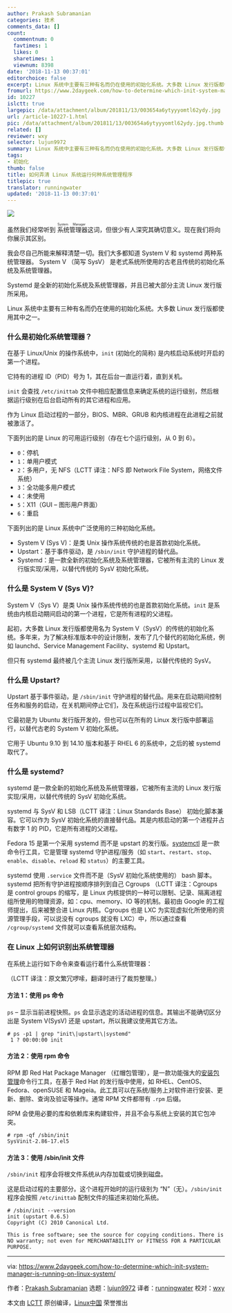 ```yaml
---
author: Prakash Subramanian
categories: 技术
comments_data: []
count:
  commentnum: 0
  favtimes: 1
  likes: 0
  sharetimes: 1
  viewnum: 8398
date: '2018-11-13 00:37:01'
editorchoice: false
excerpt: Linux 系统中主要有三种有名而仍在使用的初始化系统。大多数 Linux 发行版都使用其中之一。
fromurl: https://www.2daygeek.com/how-to-determine-which-init-system-manager-is-running-on-linux-system/
id: 10227
islctt: true
largepic: /data/attachment/album/201811/13/003654a6ytyyyomtl62ydy.jpg
url: /article-10227-1.html
pic: /data/attachment/album/201811/13/003654a6ytyyyomtl62ydy.jpg.thumb.jpg
related: []
reviewer: wxy
selector: lujun9972
summary: Linux 系统中主要有三种有名而仍在使用的初始化系统。大多数 Linux 发行版都使用其中之一。
tags:
- 初始化
thumb: false
title: 如何弄清 Linux 系统运行何种系统管理程序
titlepic: true
translator: runningwater
updated: '2018-11-13 00:37:01'
---
```


![](/data/attachment/album/201811/13/003654a6ytyyyomtl62ydy.jpg)


虽然我们经常听到<ruby> 系统管理器 <rt>  System Manager </rt></ruby>这词，但很少有人深究其确切意义。现在我们将向你展示其区别。


我会尽自己所能来解释清楚一切。我们大多都知道 System V 和 systemd 两种系统管理器。 System V （简写 SysV） 是老式系统所使用的古老且传统的初始化系统及系统管理器。


Systemd 是全新的初始化系统及系统管理器，并且已被大部分主流 Linux 发行版所采用。


Linux 系统中主要有三种有名而仍在使用的初始化系统。大多数 Linux 发行版都使用其中之一。


### 什么是初始化系统管理器？


在基于 Linux/Unix 的操作系统中，`init` (初始化的简称) 是内核启动系统时开启的第一个进程。


它持有的进程 ID（PID）号为 1，其在后台一直运行着，直到关机。


`init` 会查找 `/etc/inittab` 文件中相应配置信息来确定系统的运行级别，然后根据运行级别在后台启动所有的其它进程和应用。


作为 Linux 启动过程的一部分，BIOS、MBR、GRUB 和内核进程在此进程之前就被激活了。


下面列出的是 Linux 的可用运行级别（存在七个运行级别，从 0 到 6）。


* `0`：停机
* `1`：单用户模式
* `2`：多用户，无 NFS（LCTT 译注：NFS 即 Network File System，网络文件系统）
* `3`：全功能多用户模式
* `4`：未使用
* `5`：X11（GUI – 图形用户界面）
* `6`：重启


下面列出的是 Linux 系统中广泛使用的三种初始化系统。


* System V (Sys V)：是类 Unix 操作系统传统的也是首款初始化系统。
* Upstart：基于事件驱动，是 `/sbin/init` 守护进程的替代品。
* Systemd：是一款全新的初始化系统及系统管理器，它被所有主流的 Linux 发行版实现/采用，以替代传统的 SysV 初始化系统。


### 什么是 System V (Sys V)?


System V（Sys V）是类 Unix 操作系统传统的也是首款初始化系统。`init` 是系统由内核启动期间启动的第一个进程，它是所有进程的父进程。


起初，大多数 Linux 发行版都使用名为 System V（SysV）的传统的初始化系统。多年来，为了解决标准版本中的设计限制，发布了几个替代的初始化系统，例如 launchd、Service Management Facility、systemd 和 Upstart。


但只有 systemd 最终被几个主流 Linux 发行版所采用，以替代传统的 SysV。


### 什么是 Upstart?


Upstart 基于事件驱动，是 `/sbin/init` 守护进程的替代品。用来在启动期间控制任务和服务的启动，在关机期间停止它们，及在系统运行过程中监视它们。


它最初是为 Ubuntu 发行版开发的，但也可以在所有的 Linux 发行版中部署运行，以替代古老的 System V 初始化系统。


它用于 Ubuntu 9.10 到 14.10 版本和基于 RHEL 6 的系统中，之后的被 systemd 取代了。


### 什么是 systemd?


systemd 是一款全新的初始化系统及系统管理器，它被所有主流的 Linux 发行版实现/采用，以替代传统的 SysV 初始化系统。


systemd 与 SysV 和 LSB（LCTT 译注：Linux Standards Base） 初始化脚本兼容。它可以作为 SysV 初始化系统的直接替代品。其是内核启动的第一个进程并占有数字 1 的 PID，它是所有进程的父进程。


Fedora 15 是第一个采用 systemd 而不是 upstart 的发行版。[systemctl](https://www.2daygeek.com/how-to-check-all-running-services-in-linux/) 是一款命令行工具，它是管理 systemd 守护进程/服务（如 `start`、`restart`、`stop`、`enable`、`disable`、`reload` 和 `status`）的主要工具。


systemd 使用 `.service` 文件而不是（SysV 初始化系统使用的） bash 脚本。systemd 把所有守护进程按顺序排列到自己 Cgroups （LCTT 译注：Cgroups 是 control groups 的缩写，是 Linux 内核提供的一种可以限制、记录、隔离进程组所使用的物理资源，如：cpu、memory、IO 等的机制。最初由 Google 的工程师提出，后来被整合进 Linux 内核。Cgroups 也是 LXC 为实现虚拟化所使用的资源管理手段，可以说没有 cgroups 就没有 LXC）中，所以通过查看 `/cgroup/systemd` 文件就可以查看系统层次结构。


### 在 Linux 上如何识别出系统管理器


在系统上运行如下命令来查看运行着什么系统管理器：


（LCTT 译注：原文繁冗啰嗦，翻译时进行了裁剪整理。）


#### 方法 1：使用 ps 命令


`ps` – 显示当前进程快照。`ps` 会显示选定的活动进程的信息。其输出不能确切区分出是 System V(SysV) 还是 upstart，所以我建议使用其它方法。



```
# ps -p1 | grep "init\|upstart\|systemd"
 1 ? 00:00:00 init
```

#### 方法 2：使用 rpm 命令


RPM 即 Red Hat Package Manager （红帽包管理），是一款功能强大的[安装包管理](https://www.2daygeek.com/category/package-management/)命令行工具，在基于 Red Hat 的发行版中使用，如 RHEL、CentOS、Fedora、openSUSE 和 Mageia。此工具可以在系统/服务上对软件进行安装、更新、删除、查询及验证等操作。通常 RPM 文件都带有 `.rpm` 后缀。


RPM 会使用必要的库和依赖库来构建软件，并且不会与系统上安装的其它包冲突。



```
# rpm -qf /sbin/init
SysVinit-2.86-17.el5
```

#### 方法 3：使用 /sbin/init 文件


`/sbin/init` 程序会将根文件系统从内存加载或切换到磁盘。


这是启动过程的主要部分。这个进程开始时的运行级别为 “N”（无）。`/sbin/init` 程序会按照 `/etc/inittab` 配制文件的描述来初始化系统。



```
# /sbin/init --version
init (upstart 0.6.5)
Copyright (C) 2010 Canonical Ltd.

This is free software; see the source for copying conditions. There is NO warranty; not even for MERCHANTABILITY or FITNESS FOR A PARTICULAR PURPOSE.
```



---


via: <https://www.2daygeek.com/how-to-determine-which-init-system-manager-is-running-on-linux-system/>


作者：[Prakash Subramanian](https://www.2daygeek.com/author/prakash/) 选题：[lujun9972](https://github.com/lujun9972) 译者：[runningwater](https://github.com/runningwater) 校对：[wxy](https://github.com/wxy)


本文由 [LCTT](https://github.com/LCTT/TranslateProject) 原创编译，[Linux中国](https://linux.cn/) 荣誉推出